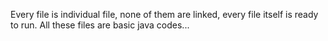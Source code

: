 Every file is individual file, none of them are linked, every file itself is ready to run.
All these files are basic java codes...
